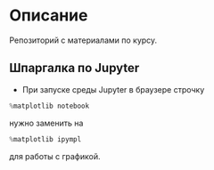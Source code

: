 # Описание 

Репозиторий с материалами по курсу.

## Шпаргалка по Jupyter

- При запуске среды Jupyter в браузере строчку
```python
%matplotlib notebook
```
нужно заменить на 
```python
%matplotlib ipympl 
```
для работы с графикой.